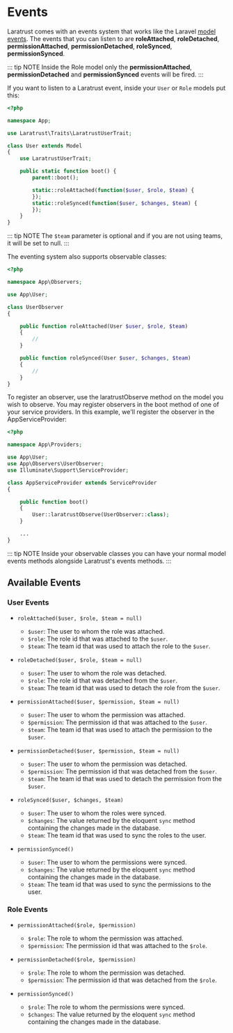 # Events

Laratrust comes with an events system that works like the Laravel [model events](https://laravel.com/docs/eloquent#events). The events that you can listen to are **roleAttached**, **roleDetached**, **permissionAttached**, **permissionDetached**, **roleSynced**, **permissionSynced**.

::: tip NOTE
Inside the Role model only the **permissionAttached**, **permissionDetached** and **permissionSynced** events will be fired.
:::

If you want to listen to a Laratrust event, inside your `User` or `Role` models put this:

```php
<?php

namespace App;

use Laratrust\Traits\LaratrustUserTrait;

class User extends Model
{
    use LaratrustUserTrait;

    public static function boot() {
        parent::boot();

        static::roleAttached(function($user, $role, $team) {
        });
        static::roleSynced(function($user, $changes, $team) {
        });
    }
}
```

::: tip NOTE
The `$team` parameter is optional and if you are not using teams, it will be set to null.
:::

The eventing system also supports observable classes:

```php
<?php

namespace App\Observers;

use App\User;

class UserObserver
{

    public function roleAttached(User $user, $role, $team)
    {
        //
    }

    public function roleSynced(User $user, $changes, $team)
    {
        //
    }
}
```

To register an observer, use the laratrustObserve method on the model you wish to observe. You may register observers in the boot method of one of your service providers. In this example, we'll register the observer in the AppServiceProvider:

```php
<?php

namespace App\Providers;

use App\User;
use App\Observers\UserObserver;
use Illuminate\Support\ServiceProvider;

class AppServiceProvider extends ServiceProvider
{

    public function boot()
    {
        User::laratrustObserve(UserObserver::class);
    }

    ...
}
```

::: tip NOTE
Inside your observable classes you can have your normal model events methods alongside Laratrust's events methods.
:::

## Available Events


### User Events

- `roleAttached($user, $role, $team = null)`
    - `$user`: The user to whom the role was attached.
    - `$role`: The role id that was attached to the `$user`.
    - `$team`: The team id that was used to attach the role to the `$user`.

- `roleDetached($user, $role, $team = null)`
    - `$user`: The user to whom the role was detached.
    - `$role`: The role id that was detached from the `$user`.
    - `$team`: The team id that was used to detach the role from the `$user`.

- `permissionAttached($user, $permission, $team = null)`
    - `$user`: The user to whom the permission was attached.
    - `$permission`: The permission id that was attached to the `$user`.
    - `$team`: The team id that was used to attach the permission to the `$user`.

- `permissionDetached($user, $permission, $team = null)`
    - `$user`: The user to whom the permission was detached.
    - `$permission`: The permission id that was detached from the `$user`.
    - `$team`: The team id that was used to detach the permission from the `$user`.

- `roleSynced($user, $changes, $team)`
    - `$user`: The user to whom the roles were synced.
    - `$changes`: The value returned by the eloquent `sync` method containing the changes made in the database.
    - `$team`: The team id that was used to sync the roles to the user.

- `permissionSynced()`
    - `$user`: The user to whom the permissions were synced.
    - `$changes`: The value returned by the eloquent `sync` method containing the changes made in the database.
    - `$team`: The team id that was used to sync the permissions to the user.

### Role Events

- `permissionAttached($role, $permission)`
    - `$role`: The role to whom the permission was attached.
    - `$permission`: The permission id that was attached to the `$role`.

- `permissionDetached($role, $permission)`
    - `$role`: The role to whom the permission was detached.
    - `$permission`: The permission id that was detached from the `$role`.

- `permissionSynced()`
    - `$role`: The role to whom the permissions were synced.
    - `$changes`: The value returned by the eloquent `sync` method containing the changes made in the database.

